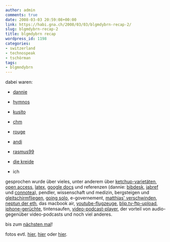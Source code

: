 ```yaml
---
author: admin
comments: true
date: 2008-03-03 20:59:08+00:00
link: https://habi.gna.ch/2008/03/03/blgmdybrn-recap-2/
slug: blgmdybrn-recap-2
title: blgmdybrn recap
wordpress_id: 1198
categories:
- switzerland
- technospeak
- tschörman
tags:
- blgmndybrn
---
```


dabei waren:




- [dannie](http://dannie.wordpress.com)




- [hymnos](http://hymnos.existenz.ch/)




- [kusito](http://kusito.ch/)




- [chm](http://bloxxs.ch/)




- [rouge](http://www.rouge.ch/blog/)




- [andi](http://www.honigbaerli.eu/)




- [rasmus99](http://rasmus99.blogspot.com/)




- [die kreide](http://www.diekreide.net/)




- ich




gesprochen wurde über vieles, unter anderem über [ketchup-varietäten](http://en.wikipedia.org/wiki/Heinz_Ketchup), [open access](http://www.doaj.org/), [latex,](http://www.latex-project.org/) [google docs](http://docs.google.com/) und referenzen (dannie: [bibdesk](http://bibdesk.sourceforge.net/), [jabref](http://jabref.sourceforge.net/) und [connotea](http://www.connotea.org/)), pendler, wissenschaft und medizin, bergsteigen und [gleitschirmfliegen](http://flugbuch.existenz.ch/), [going solo](http://going-solo.net/), e-governement, [matthias' verschwinden](http://blogdessennamenmansichnichtmerkenkann.wordpress.com/2008/02/25/wird-aus-freeinternetch-der-fall-freemetablogch/#comment-239), [neptun der eth](http://www.neptun.ethz.ch/), das macbook air, [youtube-flugzeuge](http://www.youtube.com/watch?v=z42fchrzhHY), [blip.tv-ftp-upload](http://blip.tv/ftp), [iphone-gerüchte](http://bloxxs.ch/?p=1403), tintensaufen, [video-podcast-player](http://getmiro.com/), der vorteil von audio- gegenüber video-podcasts und noch viel anderes.




bis zum [nächsten mal](http://upcoming.yahoo.com/event/350574/)!




fotos evtl. [hier](http://blgmndybrn.ch/?page_id=13), [hier](http://www.flickr.com/photos/tags/upcoming:event=350573/) oder [hier](http://flickr.com/photos/honigbaerli).



